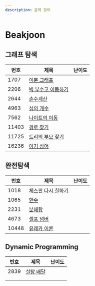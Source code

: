 ```yaml
---
description: 문제 정리
---
```


# Beakjoon

## 그래프 탐색

| 번호    | 제목                                                 | 난이도                                                           |
| ----- | -------------------------------------------------- | ------------------------------------------------------------- |
| 1707  | [이분 그래프](../baekjoon/undefined/gold.md#1707)       | <img src="../.gitbook/assets/12.svg" alt="" data-size="line"> |
| 2206  | [벽 부수고 이동하기](../baekjoon/undefined/gold.md#2206)   | <img src="../.gitbook/assets/13.svg" alt="" data-size="line"> |
| 2644  | [촌수계산](../baekjoon/undefined/silver.md#2644)       | <img src="../.gitbook/assets/9.svg" alt="" data-size="line">  |
| 4963  | [섬의 개수](../baekjoon/undefined/silver.md#4963)      | <img src="../.gitbook/assets/9.svg" alt="" data-size="line">  |
| 7562  | [나이트의 이동](../baekjoon/undefined/silver.md#7562)    | <img src="../.gitbook/assets/10.svg" alt="" data-size="line"> |
| 11403 | [경로 찾기](../baekjoon/undefined/silver.md#11403)     | <img src="../.gitbook/assets/10.svg" alt="" data-size="line"> |
| 11725 | [트리의 부모 찾기](../baekjoon/undefined/silver.md#11725) | <img src="../.gitbook/assets/9.svg" alt="" data-size="line">  |
| 16236 | [아기 상어](../baekjoon/undefined/gold.md#16236)       | <img src="../.gitbook/assets/13.svg" alt="" data-size="line"> |

## 완전탐색

| 번호    | 제목                                                   | 난이도                                                              |
| ----- | ---------------------------------------------------- | ---------------------------------------------------------------- |
| 1018  | [체스판 다시 칠하기](../baekjoon/undefined-1/silver.md#1018) | <img src="../.gitbook/assets/7 (1).svg" alt="" data-size="line"> |
| 1065  | [한수](../baekjoon/undefined-1/silver.md#1065)         | <img src="../.gitbook/assets/7 (1).svg" alt="" data-size="line"> |
| 2231  | [분해합](../baekjoon/undefined-1/bronze.md#2231)        | <img src="../.gitbook/assets/4.svg" alt="" data-size="line">     |
| 4673  | [셀프 넘버](../baekjoon/undefined-1/silver.md#4673)      | <img src="../.gitbook/assets/6.svg" alt="" data-size="line">     |
| 10448 | [유레카 이론](../baekjoon/undefined-1/bronze.md#10448)    | <img src="../.gitbook/assets/5.svg" alt="" data-size="line">     |

## Dynamic Programming

| 번호   | 제목                                                      | 난이도                                                              |
| ---- | ------------------------------------------------------- | ---------------------------------------------------------------- |
| 2839 | [설탕 배달](../baekjoon/dynamic-programming/silver.md#2839) | <img src="../.gitbook/assets/7 (1).svg" alt="" data-size="line"> |
|      |                                                         |                                                                  |
|      |                                                         |                                                                  |
